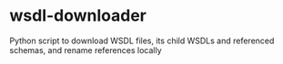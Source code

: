 # wsdl-downloader
Python script to download WSDL files, its child WSDLs and referenced schemas, and rename references locally
